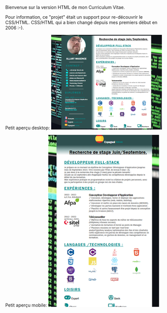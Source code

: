 Bienvenue sur la version HTML de mon Curriculum Vitae.



Pour information, ce "projet" était un support pour re-découvrir le CSS/HTML.
CSS/HTML qui a bien changé depuis mes premiers début en 2006 :-).

Petit aperçu desktop:
<img src="./readmeAssets/screen1thumbnail.png" alt="capture écran du CV version PC" width="350"/>


Petit aperçu mobile:
<img src="./readmeAssets/screen2thumbnail.png" alt="capture écran du CV version mobile" width="350"/>